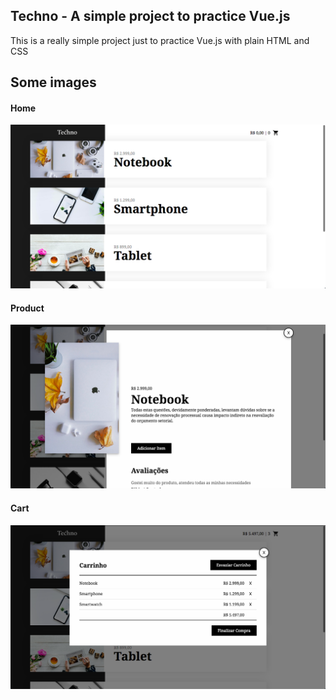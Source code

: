 ## Techno - A simple project to practice Vue.js

This is a really simple project just to practice Vue.js with plain HTML and CSS

## Some images

#### Home
![Techno Homepage](screenshots/Techno-homepage.png "Techno Homepage")

#### Product
![Techno Product](screenshots/Techno-product.png "Techno Product")

#### Cart
![Techno Cart](screenshots/Techno-cart.png "Techno Cart")
